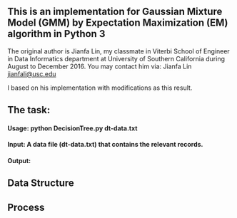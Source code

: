 ## This is an implementation for Gaussian Mixture Model (GMM) by Expectation Maximization (EM) algorithm in Python 3

The original author is Jianfa Lin, my classmate in Viterbi School of Engineer in Data Informatics department at University of Southern California during August to December 2016.
You may contact him via: Jianfa Lin <jianfali@usc.edu>

I based on his implementation with modifications as this result.

## The task:

#### Usage: python DecisionTree.py dt-data.txt	

#### Input: A data file (dt-data.txt) that contains the relevant records.

#### Output:

## Data Structure


## Process

